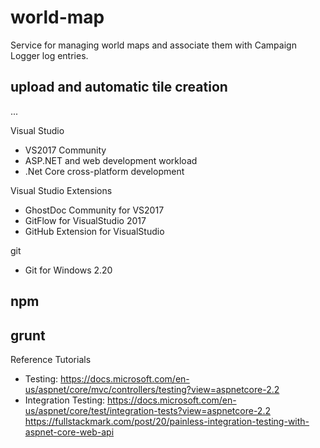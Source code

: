 # world-map

Service for managing world maps and associate them with Campaign Logger log entries.

## upload and automatic tile creation

...

Visual Studio
- VS2017 Community
- ASP.NET and web development workload
- .Net Core cross-platform development

Visual Studio Extensions
- GhostDoc Community for VS2017
- GitFlow for VisualStudio 2017
- GitHub Extension for VisualStudio

git
- Git for Windows 2.20

npm
- 

grunt
- 

Reference Tutorials
- Testing: https://docs.microsoft.com/en-us/aspnet/core/mvc/controllers/testing?view=aspnetcore-2.2
- Integration Testing: https://docs.microsoft.com/en-us/aspnet/core/test/integration-tests?view=aspnetcore-2.2
https://fullstackmark.com/post/20/painless-integration-testing-with-aspnet-core-web-api